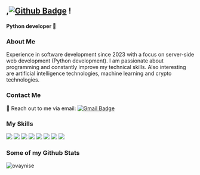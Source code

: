 ## ,[![Github Badge](https://img.shields.io/badge/-ovaynise-grey?style=flat&logo=github&logoColor=white&link=https://github.com/xtredme/)](https://www.github.com/ovaynise/) !
#### <p align='left'> Python developer 🐍</p>

### About Me
Experience in software development since 2023 with a focus on server-side web development (Python development). I am passionate about programming and constantly improve my technical skills.
Also interesting are artificial intelligence technologies, machine learning and crypto technologies.

### Contact Me
📧 Reach out to me via email: [![Gmail Badge](https://img.shields.io/badge/-ovaynise@icloud.com-c14438?style=flat&logo=Gmail&logoColor=white&link=mailto:ovaynise@icloud.com)](mailto:ovaynise@icloud.com) 

### My Skills
[![](https://img.shields.io/badge/Python-blue?logo=python&logoColor=white&link=https%3A%2F%2Fwww.python.org)](https://www.python.org/) 
[![](https://img.shields.io/badge/Django-green?logo=Django&logoColor=black)](https://www.djangoproject.com/) 
[![](https://img.shields.io/badge/Docker-blue?logo=Docker&logoColor=white)](https://www.docker.com) 
[![](https://img.shields.io/badge/PostgreSQL-white?logo=PostgreSQL&logoColor=black)](https://www.postgresql.org) 
[![](https://img.shields.io/badge/Aiogram-blue?logoColor=White)](https://docs.aiogram.dev/en/dev-3.x/) 
[![](https://img.shields.io/badge/HTML-%23825768?logo=HTML&logoColor=White)](https://practicum.yandex.ru) 
[![](https://img.shields.io/badge/CSS-%23577f82?logo=CSS&logoColor=White)](https://practicum.yandex.ru) 
[![](https://img.shields.io/badge/Autocad-%23871720?logo=Autocad&logoColor=White)](https://www.autodesk.com/)

### Some of my Github Stats
<p align=left> <img src=https://komarev.com/ghpvc/?username=ovaynise alt=ovaynise /> </p>



